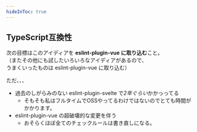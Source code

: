 ```yaml
---
hideInToc: true
---
```


## TypeScript互換性

次の目標はこのアイディアを **eslint-plugin-vue に取り込む**こと。\
（またその他にも試したいろいろなアイディアがあるので、\
 うまくいったものは eslint-plugin-vue に取り込む）

ただ、、、

- 過去のしがらみのない eslint-plugin-svelte で*2年ぐらい*かかっってる
  - そもそも私はフルタイムでOSSやってるわけではないのでとても時間がかかります。
- eslint-plugin-vue の超破壊的な変更を伴う
  - おそらくほぼ全てのチェックルールは書き直しになる。
